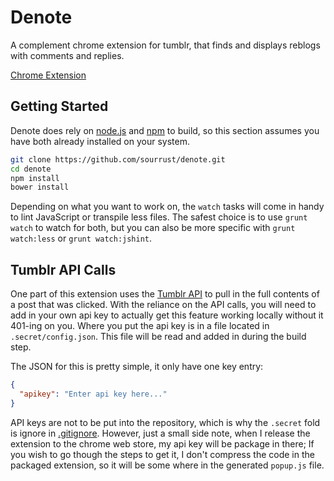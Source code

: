 # Denote

A complement chrome extension for tumblr, that finds and displays
reblogs with comments and replies.

[Chrome Extension][1]

## Getting Started

Denote does rely on [node.js][2] and [npm][3] to build, so this section
assumes you have both already installed on your system.

```bash
git clone https://github.com/sourrust/denote.git
cd denote
npm install
bower install
```

Depending on what you want to work on, the `watch` tasks will come in
handy to lint JavaScript or transpile less files. The safest choice is
to use `grunt watch` to watch for both, but you can also be more
specific with `grunt watch:less` or `grunt watch:jshint`.

## Tumblr API Calls

One part of this extension uses the [Tumblr API][4] to pull in the full
contents of a post that was clicked. With the reliance on the API calls,
you will need to add in your own api key to actually get this feature
working locally without it 401-ing on you. Where you put the api key is
in a file located in `.secret/config.json`. This file will be read and
added in during the build step.

The JSON for this is pretty simple, it only have one key entry:

```json
{
  "apikey": "Enter api key here..."
}
```

API keys are not to be put into the repository, which is why the
`.secret` fold is ignore in [.gitignore][5]. However, just a small side
note, when I release the extension to the chrome web store, my api key
will be package in there; If you wish to go though the steps to get it,
I don't compress the code in the packaged extension, so it will be some
where in the generated `popup.js` file.


[1]: https://chrome.google.com/webstore/detail/denote/ibfbkmghalfjcfeoocejnhhenidpgnbg
[2]: http://nodejs.org/
[3]: https://npmjs.org/
[4]: http://www.tumblr.com/docs/en/api/v2
[5]: https://github.com/sourrust/denote/blob/master/.gitignore
